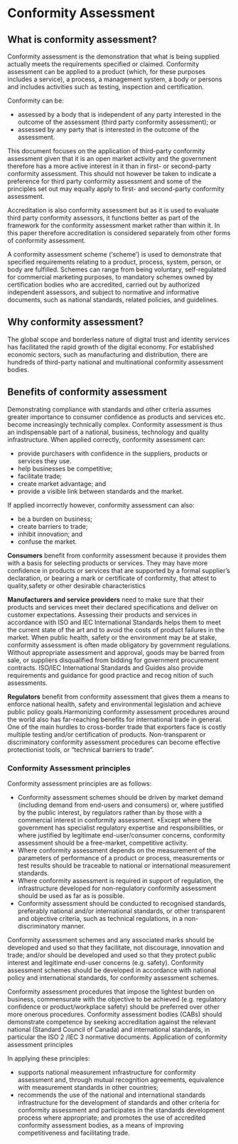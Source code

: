 # Conformity Assessment

## What is conformity assessment?

Conformity assessment is the demonstration that what is being supplied actually meets the requirements specified or claimed. Conformity assessment can be applied to a product (which, for these purposes includes a service), a process, a management system, a body or persons and includes activities such as testing, inspection and certification.

Conformity can be:

* assessed by a body that is independent of any party interested in the outcome of the assessment (third party conformity assessment); or
* assessed by any party that is interested in the outcome of the assessment.

This document focuses on the application of third-party conformity assessment given that it is an open market activity and the government therefore has a more active interest in it than in first- or second-party conformity assessment. This should not however be taken to indicate a preference for third party conformity assessment and some of the principles set out may equally apply to first- and second-party conformity assessment.

Accreditation is also conformity assessment but as it is used to evaluate third party conformity assessors, it functions better as part of the framework for the conformity assessment market rather than within it. In this paper therefore accreditation is considered separately from other forms of conformity assessment.

A conformity assessment scheme (‘scheme’) is used to demonstrate that specified requirements relating to a product, process, system, person, or body are fulfilled. Schemes can range from being voluntary, self-regulated for commercial marketing purposes, to mandatory schemes owned by certification bodies who are accredited, carried out by authorized independent assessors, and subject to normative and informative documents, such as national standards, related policies, and guidelines.

## Why conformity assessment?

The global scope and borderless nature of digital trust and identity services has facilitated the rapid growth of the digital economy. For established economic sectors, such as manufacturing and distribution, there are hundreds of third-party national and multinational conformity assessment bodies.


## Benefits of conformity assessment

Demonstrating compliance with standards and other criteria assumes greater importance to consumer confidence as products and services etc. become increasingly technically complex. Conformity assessment is thus an indispensable part of a national, business, technology and quality infrastructure. When applied correctly, conformity assessment can:
* provide purchasers with confidence in the suppliers, products or services they use.
* help businesses be competitive;
* facilitate trade;
* create market advantage; and
* provide a visible link between standards and the market.

If applied incorrectly however, conformity assessment can also:
* be a burden on business;
* create barriers to trade;
* inhibit innovation; and
* confuse the market.

**Consumers** benefit from conformity assessment because it provides them with a basis for selecting products or services. They may have more confidence in products or services that are supported by a formal supplier’s declaration, or bearing a mark or certificate of conformity, that attest to quality,safety or other desirable characteristics

**Manufacturers and service providers** need to make sure that their products and services meet their declared specifications and deliver on customer expectations. Assessing their products and services in accordance with ISO and IEC International Standards helps them to meet the current state of the art and to avoid the costs of product failures in the market. When public health, safety or the environment may be at stake, conformity assessment is often made obligatory by government regulations. Without appropriate assessment and approval, goods may be barred from sale, or suppliers disqualified from bidding for government procurement contracts. ISO/IEC International Standards and Guides also provide requirements and guidance for good practice and recog nition of such assessments.

**Regulators** benefit from conformity assessment that gives them a means to enforce national health, safety and environmental legislation and achieve public policy goals.Harmonizing conformity assessment procedures around the world also has far-reaching benefits for international trade in general. One of the main hurdles to cross-border trade that exporters face is costly multiple testing and/or certification of products.
Non-transparent or discriminatory conformity assessment procedures can become effective protectionist tools, or “technical barriers to trade”.

### Conformity Assessment principles

Conformity assessment principles are as follows:
* Conformity assessment schemes should be driven by market demand (including demand from end-users and consumers) or, where justified by the public interest, by regulators rather than by those with a commercial interest in conformity assessment.
*Except where the government has specialist regulatory expertise and responsibilities, or where justified by legitimate end-user/consumer concerns, conformity assessment should be a free-market, competitive activity.
* Where conformity assessment depends on the measurement of the parameters of performance of a product or process, measurements or test results should be traceable to national or international measurement standards.
* Where conformity assessment is required in support of regulation, the infrastructure developed for non-regulatory conformity assessment should be used as far as is possible.
* Conformity assessment should be conducted to recognised standards, preferably national and/or international standards, or other transparent and objective criteria, such as technical regulations, in a non-discriminatory manner.

Conformity assessment schemes and any associated marks should be developed and used so that they facilitate, not discourage, innovation and trade; and/or should be developed and used so that they protect public interest and legitimate end-user concerns (e.g. safety). Conformity assessment schemes should be developed in accordance with national policy and international standards, for conformity assessment schemes.

Conformity assessment procedures that impose the lightest burden on business, commensurate with the objective to be achieved (e.g. regulatory confidence or product/workplace safety) should be preferred over other more onerous procedures.
Conformity assessment bodies (CABs) should demonstrate competence by seeking accreditation against the relevant national (Standard Council of Canada) and international standards, in particular the ISO 2 /IEC 3 normative documents.
Application of conformity assessment principles

In applying these principles:
* supports national measurement infrastructure for conformity assessment and, through mutual recognition agreements, equivalence with measurement standards in other countries;
* recommends the use of the national and international standards infrastructure for the development of standards and other criteria for conformity assessment and participates in the standards development process where appropriate; and
promotes the use of accredited conformity assessment bodies, as a means of improving competitiveness and facilitating trade.

